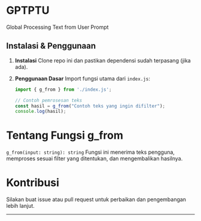 # GPTPTU

Global Processing Text from User Prompt

## Instalasi & Penggunaan

1. **Instalasi**
   Clone repo ini dan pastikan dependensi sudah terpasang (jika ada).

2. **Penggunaan Dasar**
   Import fungsi utama dari `index.js`:
   ```js
   import { g_from } from './index.js';

   // Contoh pemrosesan teks
   const hasil = g_from("Contoh teks yang ingin difilter");
   console.log(hasil);

# Tentang Fungsi g_from
`g_from(input: string): string` Fungsi ini menerima teks pengguna, memproses sesuai filter yang ditentukan, dan mengembalikan hasilnya.

# Kontribusi
Silakan buat issue atau pull request untuk perbaikan dan pengembangan lebih lanjut.

<hr />
